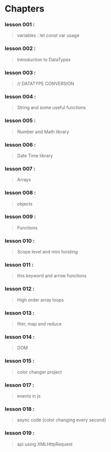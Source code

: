 # Chapters 

### lesson 001 : 
> variables : let const var usage

### lesson 002 : 
> Introduction to DataTypes

### lesson 003 : 
> // DATATYPE CONVERSION 

### lesson 004 : 
> String and some useful functions

### lesson 005 : 
> Number and Math library

### lesson 006 : 
> Date Time library

### lesson 007 : 
> Arrays

### lesson 008 : 
> objects

### lesson 009 : 
> Functions

### lesson 010 : 
> Scope level and mini hoisting

### lesson 011 :
> this keyword and arrow functions

### lesson 012 :
> High order array loops

### lesson 013 : 
> fiter, map and reduce

### lesson 014 : 
> DOM 

### lesson 015 : 
>  color changer project

### lesson 017 : 
> events in js

### lesson 018 :
> async code (color changing every second) 

### lesson 019 : 
> api using XMLHttpRequest
